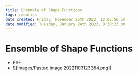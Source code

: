 ```yaml
---
title: Ensemble of Shape Functions
tags: robotics 
date created: Friday, November 25th 2022, 12:05:56 pm
date modified: Tuesday, January 24th 2023, 8:30:23 pm
---
```


# Ensemble of Shape Functions
- ESF
- ![[images/Pasted image 20221103123354.png]]



